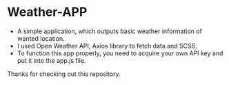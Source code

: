 # Weather-APP
- A simple application, which outputs basic weather information of wanted location. 
- I used Open Weather API, Axios library to fetch data and SCSS. 
- To function this app properly, you need to acquire your own API key and put it into the app.js file.

Thanks for checking out this repository.
